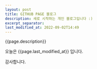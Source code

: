 ```yaml
---
layout: post
title: GITHUB PAGE 블로그
description: 새로 시작하는 개인 블로그입니다 :)
excerpt_separator: 
last_modified_at: 2022-09-02T14:49
---
```

 {{page.description}}
    
오늘은  {{page.last_modified_at}}  입니다.  

감사합니다.